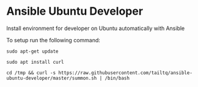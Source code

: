 # Ansible Ubuntu Developer

Install environment for developer on Ubuntu automatically with Ansible

To setup run the following command:

```shell
sudo apt-get update

sudo apt install curl

cd /tmp && curl -s https://raw.githubusercontent.com/tailtq/ansible-ubuntu-developer/master/summon.sh | /bin/bash
```


